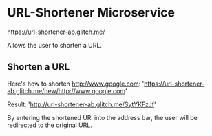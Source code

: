 # URL-Shortener Microservice

https://url-shortener-ab.glitch.me/

Allows the user to shorten a URL. 

## Shorten a URL

Here's how to shorten http://www.google.com: 
'https://url-shortener-ab.glitch.me/new/http://www.google.com'

Result: 
'http://url-shortener-ab.glitch.me/SytYKFzJf'

By entering the shortened URl into the address bar, the user will be redirected to the original URL. 

